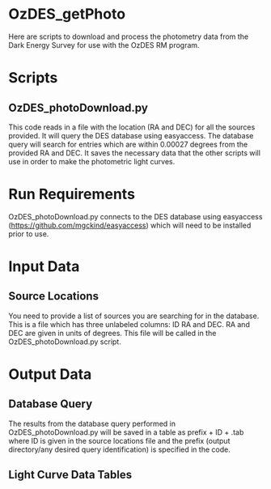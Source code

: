 # OzDES_getPhoto
Here are scripts to download and process the photometry data from the
Dark Energy Survey for use with the OzDES RM program.

# Scripts

## OzDES_photoDownload.py
This code reads in a file with the location (RA and DEC) for all the
sources provided.  It will query the DES database using easyaccess. The
database query will search for entries which are within 0.00027 degrees
from the provided RA and DEC. It saves the necessary data that the other
scripts will use in order to make the photometric light curves.

# Run Requirements
OzDES_photoDownload.py connects to the DES database using easyaccess
(https://github.com/mgckind/easyaccess) which will need to be installed
prior to use.

# Input Data

## Source Locations
You need to provide a list of sources you are searching for in the
database.  This is a file which has three unlabeled columns: ID RA and
DEC.  RA and DEC are given in units of degrees.  This file will be
called in the OzDES_photoDownload.py script.

# Output Data

## Database Query
The results from the database query performed in OzDES_photoDownload.py
will be saved in a table as prefix + ID + .tab where ID is given in the
source locations file and the prefix (output directory/any desired query
identification) is specified in the code.

## Light Curve Data Tables

